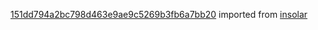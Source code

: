 [151dd794a2bc798d463e9ae9c5269b3fb6a7bb20](https://github.com/insolar/insolar/commit/151dd794a2bc798d463e9ae9c5269b3fb6a7bb20) imported from [insolar](https://github.com/insolar/insolar)
